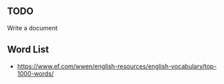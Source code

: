 ## TODO
Write a document

## Word List
- https://www.ef.com/wwen/english-resources/english-vocabulary/top-1000-words/
